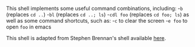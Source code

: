 This shell implements some useful command combinations, including:
-`b` (replaces `cd ..`)
-`bl` (replaces `cd ..; ls`)
-`cdl foo` (replaces `cd foo; ls`)
as well as some command shortcuts, such as:
-`c` to clear the screen
-`e foo` to open `foo` in emacs

This shell is adapted from Stephen Brennan's shell available [here](https://github.com/brenns10/lsh).